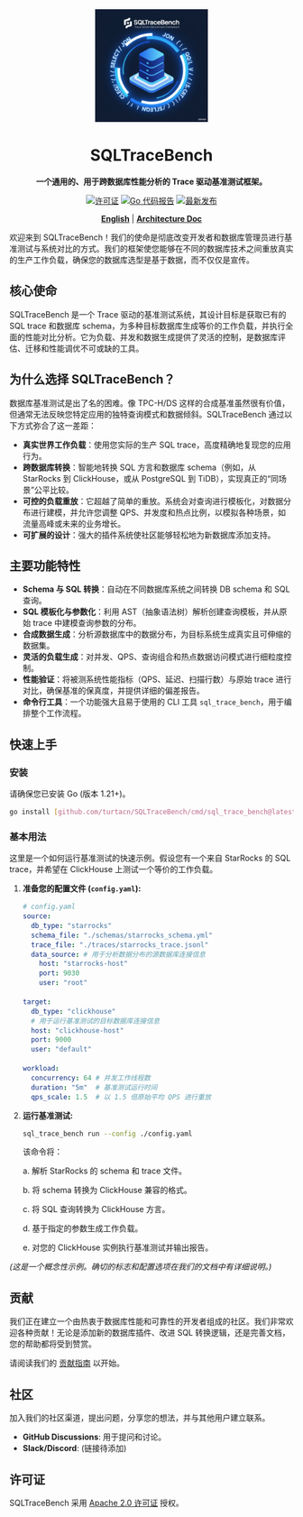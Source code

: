 <div align="center">
  <img src="logo.png" alt="SQLTraceBench Logo" width="200" height="200">
  <h1>SQLTraceBench</h1>
  <p>
    <strong>一个通用的、用于跨数据库性能分析的 Trace 驱动基准测试框架。</strong>
  </p>
  <p>
    <!--<a href="https://github.com/turtacn/SQLTraceBench/actions/workflows/go.yml"><img src="https://github.com/turtacn/SQLTraceBench/actions/workflows/go.yml/badge.svg" alt="构建状态"></a>-->
    <a href="https://github.com/turtacn/SQLTraceBench/blob/main/LICENSE"><img src="https://img.shields.io/badge/License-Apache_2.0-blue.svg" alt="许可证"></a>
    <a href="https://goreportcard.com/report/github.com/turtacn/SQLTraceBench"><img src="https://goreportcard.com/badge/github.com/turtacn/SQLTraceBench" alt="Go 代码报告"></a>
    <a href="https://github.com/turtacn/SQLTraceBench/releases"><img src="https://img.shields.io/github/v/release/turtacn/SQLTraceBench" alt="最新发布"></a>
  </p>
  <p>
    <a href="README.md"><strong>English</strong></a> | <a href="docs/architecture.md"><strong>Architecture Doc</strong></a>
  </p>
</div>

欢迎来到 SQLTraceBench！我们的使命是彻底改变开发者和数据库管理员进行基准测试与系统对比的方式。我们的框架使您能够在不同的数据库技术之间重放真实的生产工作负载，确保您的数据库选型是基于数据，而不仅仅是宣传。

## 核心使命

SQLTraceBench 是一个 Trace 驱动的基准测试系统，其设计目标是获取已有的 SQL trace 和数据库 schema，为多种目标数据库生成等价的工作负载，并执行全面的性能对比分析。它为负载、并发和数据生成提供了灵活的控制，是数据库评估、迁移和性能调优不可或缺的工具。

## 为什么选择 SQLTraceBench？

数据库基准测试是出了名的困难。像 TPC-H/DS 这样的合成基准虽然很有价值，但通常无法反映您特定应用的独特查询模式和数据倾斜。SQLTraceBench 通过以下方式弥合了这一差距：

* **真实世界工作负载**：使用您实际的生产 SQL trace，高度精确地复现您的应用行为。
* **跨数据库转换**：智能地转换 SQL 方言和数据库 schema（例如，从 StarRocks 到 ClickHouse，或从 PostgreSQL 到 TiDB），实现真正的“同场景”公平比较。
* **可控的负载重放**：它超越了简单的重放。系统会对查询进行模板化，对数据分布进行建模，并允许您调整 QPS、并发度和热点比例，以模拟各种场景，如流量高峰或未来的业务增长。
* **可扩展的设计**：强大的插件系统使社区能够轻松地为新数据库添加支持。

## 主要功能特性

* **Schema 与 SQL 转换**：自动在不同数据库系统之间转换 DB schema 和 SQL 查询。
* **SQL 模板化与参数化**：利用 AST（抽象语法树）解析创建查询模板，并从原始 trace 中建模查询参数的分布。
* **合成数据生成**：分析源数据库中的数据分布，为目标系统生成真实且可伸缩的数据集。
* **灵活的负载生成**：对并发、QPS、查询组合和热点数据访问模式进行细粒度控制。
* **性能验证**：将被测系统性能指标（QPS、延迟、扫描行数）与原始 trace 进行对比，确保基准的保真度，并提供详细的偏差报告。
* **命令行工具**：一个功能强大且易于使用的 CLI 工具 `sql_trace_bench`，用于编排整个工作流程。

## 快速上手

### 安装

请确保您已安装 Go (版本 1.21+)。

```bash
go install [github.com/turtacn/SQLTraceBench/cmd/sql_trace_bench@latest](https://github.com/turtacn/SQLTraceBench/cmd/sql_trace_bench@latest)
````

### 基本用法

这里是一个如何运行基准测试的快速示例。假设您有一个来自 StarRocks 的 SQL trace，并希望在 ClickHouse 上测试一个等价的工作负载。

1.  **准备您的配置文件 (`config.yaml`):**

    ```yaml
    # config.yaml
    source:
      db_type: "starrocks"
      schema_file: "./schemas/starrocks_schema.yml"
      trace_file: "./traces/starrocks_trace.jsonl"
      data_source: # 用于分析数据分布的源数据库连接信息
        host: "starrocks-host"
        port: 9030
        user: "root"

    target:
      db_type: "clickhouse"
      # 用于运行基准测试的目标数据库连接信息
      host: "clickhouse-host"
      port: 9000
      user: "default"

    workload:
      concurrency: 64 # 并发工作线程数
      duration: "5m"  # 基准测试运行时间
      qps_scale: 1.5  # 以 1.5 倍原始平均 QPS 进行重放
    ```

2.  **运行基准测试:**

    ```bash
    sql_trace_bench run --config ./config.yaml
    ```

    该命令将：
    
    a. 解析 StarRocks 的 schema 和 trace 文件。
    
    b. 将 schema 转换为 ClickHouse 兼容的格式。
    
    c. 将 SQL 查询转换为 ClickHouse 方言。
    
    d. 基于指定的参数生成工作负载。
    
    e. 对您的 ClickHouse 实例执行基准测试并输出报告。

*(这是一个概念性示例。确切的标志和配置选项在我们的文档中有详细说明。)*

## 贡献

我们正在建立一个由热衷于数据库性能和可靠性的开发者组成的社区。我们非常欢迎各种贡献！无论是添加新的数据库插件、改进 SQL 转换逻辑，还是完善文档，您的帮助都将受到赞赏。

请阅读我们的 [贡献指南](https://www.google.com/search?q=./CONTRIBUTING.md) 以开始。

## 社区

加入我们的社区渠道，提出问题，分享您的想法，并与其他用户建立联系。

  * **GitHub Discussions**: 用于提问和讨论。
  * **Slack/Discord**: (链接待添加)

## 许可证

SQLTraceBench 采用 [Apache 2.0 许可证](https://www.google.com/search?q=./LICENSE) 授权。